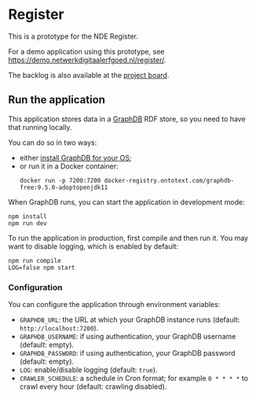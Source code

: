 # Register

This is a prototype for the NDE Register.

For a demo application using this prototype, see https://demo.netwerkdigitaalerfgoed.nl/register/.

The backlog is also available at the [project board](https://github.com/orgs/netwerk-digitaal-erfgoed/projects/1?card_filter_query=repo%3Anetwerk-digitaal-erfgoed%2Fregister).

## Run the application

This application stores data in a [GraphDB](https://graphdb.ontotext.com) RDF store,
so you need to have that running locally.

You can do so in two ways:

- either [install GraphDB for your OS](https://graphdb.ontotext.com/documentation/free/quick-start-guide.html);
- or run it in a Docker container:
    ```
    docker run -p 7200:7200 docker-registry.ontotext.com/graphdb-free:9.5.0-adoptopenjdk11
    ```

When GraphDB runs, you can start the application in development mode:

```
npm install
npm run dev
```

To run the application in production, first compile and then run it.
You may want to disable logging, which is enabled by default:

```
npm run compile
LOG=false npm start
```

### Configuration

You can configure the application through environment variables:

- `GRAPHDB_URL`: the URL at which your GraphDB instance runs (default: `http://localhost:7200`).
- `GRAPHDB_USERNAME`: if using authentication, your GraphDB username (default: empty).
- `GRAPHDB_PASSWORD`: if using authentication, your GraphDB password (default: empty).
- `LOG`: enable/disable logging (default: `true`).
- `CRAWLER_SCHEDULE`: a schedule in Cron format; for example `0 * * * *` to crawl every hour 
  (default: crawling  disabled). 
